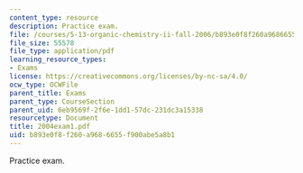 ```yaml
---
content_type: resource
description: Practice exam.
file: /courses/5-13-organic-chemistry-ii-fall-2006/b893e0f8f260a9686655f900abe5a8b1_2004exam1.pdf
file_size: 55578
file_type: application/pdf
learning_resource_types:
- Exams
license: https://creativecommons.org/licenses/by-nc-sa/4.0/
ocw_type: OCWFile
parent_title: Exams
parent_type: CourseSection
parent_uid: 6eb9569f-2f6e-1dd1-57dc-231dc3a15338
resourcetype: Document
title: 2004exam1.pdf
uid: b893e0f8-f260-a968-6655-f900abe5a8b1
---
```

Practice exam.